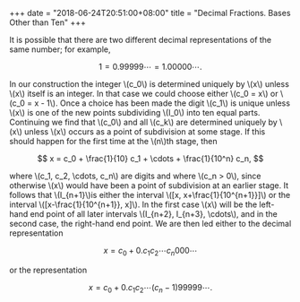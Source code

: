+++
date = "2018-06-24T20:51:00+08:00"
title = "Decimal Fractions. Bases Other than Ten"
+++

It is possible that there are two different decimal representations of the same number; for example,

$$
1 = 0.99999\cdots = 1.00000\cdots.
$$

In our construction the integer \\(c_0\\) is determined uniquely by \\(x\\) unless \\(x\\) itself is an integer. In that case we could choose either \\(c_0 = x\\) or \\(c_0 = x - 1\\). Once a choice has been made the digit \\(c_1\\) is unique unless \\(x\\) is one of the new points subdividing \\(I_0\\) into ten equal parts. Continuing we find that \\(c_0\\) and all \\(c_k\\) are determined uniquely by \\(x\\) unless \\(x\\) occurs as a point of subdivision at some stage. If this should happen for the first time at the \\(n\\)th stage, then

$$
x = c_0 + \frac{1}{10} c_1 + \cdots + \frac{1}{10^n} c_n,
$$

where \\(c_1, c_2, \cdots, c_n\\) are digits and where \\(c_n > 0\\), since otherwise \\(x\\) would have been a point of subdivision at an earlier stage. It follows that \\(I\_{n+1}\\)is either the interval \\([x, x+\frac{1}{10^{n+1}}]\\) or the interval \\([x-\frac{1}{10^{n+1}}, x]\\). In the first case \\(x\\) will be the left-hand end point of all later intervals \\(I\_{n+2}, I\_{n+3}, \cdots\\), and in the second case, the right-hand end point. We are then led either to the decimal representation

$$
x = c_0 + 0.c_1c_2 \cdots c_n 000 \cdots
$$

or the representation

$$
x = c_0 + 0.c_1c_2 \cdots (c_n - 1)99999 \cdots.
$$